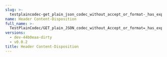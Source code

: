 ```yaml
---
slug: >-
  testplaincodec-get_plain_json_codec_without_accept_or_format-_has_expected_"json"_content-type_and_body_as-is-header_content-disposition
name: Header Content-Disposition
full_name: >-
  TestPlainCodec/GET_plain_JSON_codec_without_Accept_or_format=_has_expected_"json"_Content-Type_and_body_as-is/Header_Content-Disposition
versions:
  - dev-44b0eaa-dirty
  - v0.0.2
title: Header Content-Disposition
---
```


